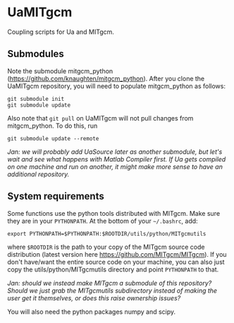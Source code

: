 # UaMITgcm
Coupling scripts for Ua and MITgcm.

## Submodules

Note the submodule mitgcm_python (https://github.com/knaughten/mitgcm_python). After you clone the UaMITgcm repository, you will need to populate mitgcm_python as follows:

```
git submodule init
git submodule update
```

Also note that `git pull` on UaMITgcm will not pull changes from mitgcm_python. To do this, run

```
git submodule update --remote
```

*Jan: we will probably add UaSource later as another submodule, but let's wait and see what happens with Matlab Compiler first. If Ua gets compiled on one machine and run on another, it might make more sense to have an additional repository.*

## System requirements

Some functions use the python tools distributed with MITgcm. Make sure they are in your `PYTHONPATH`. At the bottom of your `~/.bashrc`, add:

```
export PYTHONPATH=$PYTHONPATH:$ROOTDIR/utils/python/MITgcmutils
```

where `$ROOTDIR` is the path to your copy of the MITgcm source code distribution (latest version here https://github.com/MITgcm/MITgcm). If you don't have/want the entire source code on your machine, you can also just copy the utils/python/MITgcmutils directory and point `PYTHONPATH` to that.

*Jan: should we instead make MITgcm a submodule of this repository? Should we just grab the MITgcmutils subdirectory instead of making the user get it themselves, or does this raise ownership issues?*

You will also need the python packages numpy and scipy.

